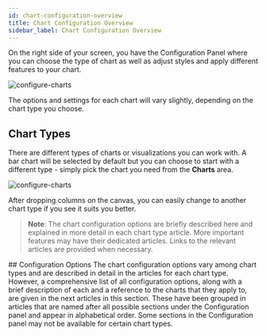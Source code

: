 ```yaml
---
id: chart-configuration-overview
title: Chart Configuration Overview
sidebar_label: Chart Configuration Overview
---
```

 
<div style={{textAlign: "justify"}}>

On the right side of your screen, you have the Configuration Panel where you can choose the type of chart as well as adjust styles and apply different features to your chart. 


![configure-charts](https://s3.amazonaws.com/cdn.qrvey.com/documentation_assets/ui-docs/dataviews/chart-builder/configure-chart/configure1.png#thumbnail-60)

The options and settings for each chart will vary slightly, depending on the chart type you choose. 

## Chart Types
There are different types of charts or visualizations you can work with. A bar chart will be selected by default but you can choose to start with a different type - simply pick the chart you need from the **Charts** area.

![configure-charts](https://s3.amazonaws.com/cdn.qrvey.com/documentation_assets/ui-docs/dataviews/chart-builder/configure-chart/configure2.png#thumbnail-60)

After dropping columns on the canvas, you can easily change to another chart type if you see it suits you better. 

>**Note**: The chart configuration options are briefly described here and explained in more detail in each chart type article. More important features may have their dedicated articles. Links to the relevant articles are provided when necessary.

## Configuration Options
The chart configuration options vary among chart types and are described in detail in the articles for each chart type. However, a comprehensive list of all configuration options, along with a brief description of each and a reference to the charts that they apply to, are given in the next articles in this section. These have been grouped in articles that are named after all possible sections under the Configuration panel and appear in alphabetical order. Some sections in the Configuration panel may not be available for certain chart types.

</div>